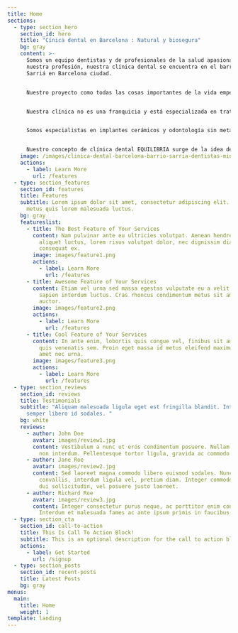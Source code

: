 ```yaml
---
title: Home
sections:
  - type: section_hero
    section_id: hero
    title: "Cínica dental en Barcelona : Natural y biosegura"
    bg: gray
    content: >-
      Somos un equipo dentistas y de profesionales de la salud apasionados por
      nuestra profesión, nuestra clínica dental se encuentra en el barrio de
      Sarriá en Barcelona ciudad.


      Nuestro proyecto como todas las cosas importantes de la vida empezó pequeño y con mucha ilusión. Juntamos un equipo de profesionales de prestigio en la odontología con una visión en común de la medicina natural, liderados por el Dr. Olivier Chéron.


      Nuestra clínica no es una franquicia y está especializada en tratamientos naturales para devolver el equilibrio de la salud bucal de nuestros pacientes. Para nosotros tener los dientes sanos pasa por devolver el equilibrio de la salud global del paciente a través de la odontología neurofocal.


      Somos especialistas en implantes cerámicos y odontología sin metal (clínica metal-free).


      Nuestro concepto de clínica dental EQUILIBRIA surge de la idea de que para Equilibrar tu salud general es necesario Equilibrar tu salud bucal.
    image: /images/clinica-dental-barcelona-barrio-sarria-dentistas-min.jpg
    actions:
      - label: Learn More
        url: /features
  - type: section_features
    section_id: features
    title: Features
    subtitle: Lorem ipsum dolor sit amet, consectetur adipiscing elit. Nullam a
      metus quis lorem malesuada luctus.
    bg: gray
    featureslist:
      - title: The Best Feature of Your Services
        content: Nam pulvinar ante eu ultricies volutpat. Aenean hendrerit, eros sed
          aliquet luctus, lorem risus volutpat dolor, nec dignissim diam neque
          consequat ex.
        image: images/feature1.png
        actions:
          - label: Learn More
            url: /features
      - title: Awesome Feature of Your Services
        content: Etiam vel urna sed massa egestas vulputate eu a velit. Sed ut nisl nec
          sapien interdum luctus. Cras rhoncus condimentum metus sit amet
          auctor.
        image: images/feature2.png
        actions:
          - label: Learn More
            url: /features
      - title: Cool Feature of Your Services
        content: In ante enim, lobortis quis congue vel, finibus sit amet mi. Aenean
          quis venenatis sem. Proin eget massa id metus eleifend maximus sit
          amet nec urna.
        image: images/feature3.png
        actions:
          - label: Learn More
            url: /features
  - type: section_reviews
    section_id: reviews
    title: Testimonials
    subtitle: "Aliquam malesuada ligula eget est fringilla blandit. Integer finibus
      semper libero id sodales. "
    bg: white
    reviews:
      - author: John Doe
        avatar: images/review1.jpg
        content: Vestibulum a nunc ut eros condimentum posuere. Nullam dapibus quis nunc
          non interdum. Pellentesque tortor ligula, gravida ac commodo eu.
      - author: Jane Roe
        avatar: images/review2.jpg
        content: Sed laoreet magna commodo libero euismod sodales. Nunc ac libero
          convallis, interdum ligula vel, pretium diam. Integer commodo sem at
          dui sollicitudin, vel posuere justo laoreet.
      - author: Richard Roe
        avatar: images/review3.jpg
        content: Integer consectetur purus neque, ac porttitor enim convallis vitae.
          Interdum et malesuada fames ac ante ipsum primis in faucibus.
  - type: section_cta
    section_id: call-to-action
    title: This Is Call To Action Block!
    subtitle: This is an optional description for the call to action block.
    actions:
      - label: Get Started
        url: /signup
  - type: section_posts
    section_id: recent-posts
    title: Latest Posts
    bg: gray
menus:
  main:
    title: Home
    weight: 1
template: landing
---
```

